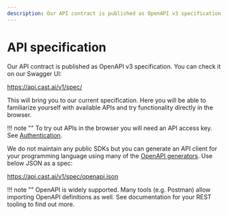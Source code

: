 ```yaml
---
description: Our API contract is published as OpenAPI v3 specification. Take a look here and check it out on our Swagger UI.
---
```


# API specification

Our API contract is published as OpenAPI v3 specification. You can check it on our
Swagger UI:

<https://api.cast.ai/v1/spec/>

This will bring you to our current specification. Here you will be able to familiarize yourself with available APIs
and try functionality directly in the browser.

!!! note ""
    To try out APIs in the browser you will need an API access key.
    See [Authentication](../api/authentication.md).

We do not maintain any public SDKs but you can generate an API client for your programming language using many of the [OpenAPI generators](https://openapi.tools/#sdk). Use below JSON as a spec:

<https://api.cast.ai/v1/spec/openapi.json>

!!! note ""
    OpenAPI is widely supported. Many tools (e.g. Postman) allow importing OpenAPI definitions as well. See
    documentation for your REST tooling to find out more.
